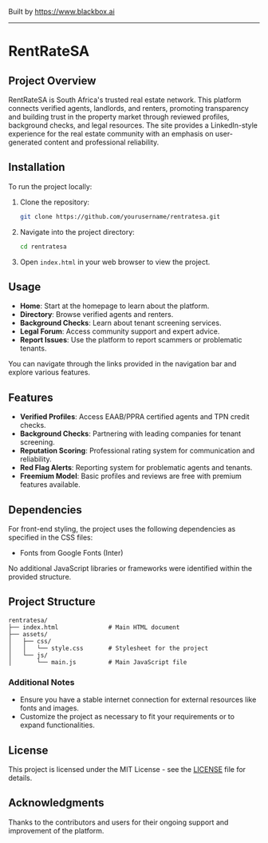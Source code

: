 
Built by https://www.blackbox.ai

---

# RentRateSA

## Project Overview
RentRateSA is South Africa's trusted real estate network. This platform connects verified agents, landlords, and renters, promoting transparency and building trust in the property market through reviewed profiles, background checks, and legal resources. The site provides a LinkedIn-style experience for the real estate community with an emphasis on user-generated content and professional reliability.

## Installation
To run the project locally:
1. Clone the repository:
   ```bash
   git clone https://github.com/yourusername/rentratesa.git
   ```
2. Navigate into the project directory:
   ```bash
   cd rentratesa
   ```
3. Open `index.html` in your web browser to view the project.

## Usage
- **Home**: Start at the homepage to learn about the platform.
- **Directory**: Browse verified agents and renters.
- **Background Checks**: Learn about tenant screening services.
- **Legal Forum**: Access community support and expert advice.
- **Report Issues**: Use the platform to report scammers or problematic tenants.

You can navigate through the links provided in the navigation bar and explore various features.

## Features
- **Verified Profiles**: Access EAAB/PPRA certified agents and TPN credit checks.
- **Background Checks**: Partnering with leading companies for tenant screening.
- **Reputation Scoring**: Professional rating system for communication and reliability.
- **Red Flag Alerts**: Reporting system for problematic agents and tenants.
- **Freemium Model**: Basic profiles and reviews are free with premium features available.

## Dependencies
For front-end styling, the project uses the following dependencies as specified in the CSS files:
- Fonts from Google Fonts (Inter)
  
No additional JavaScript libraries or frameworks were identified within the provided structure.

## Project Structure
```
rentratesa/
├── index.html              # Main HTML document
├── assets/
│   ├── css/
│   │   └── style.css       # Stylesheet for the project
│   └── js/
│       └── main.js         # Main JavaScript file
```

### Additional Notes
- Ensure you have a stable internet connection for external resources like fonts and images.
- Customize the project as necessary to fit your requirements or to expand functionalities.

## License
This project is licensed under the MIT License - see the [LICENSE](LICENSE) file for details.

## Acknowledgments
Thanks to the contributors and users for their ongoing support and improvement of the platform.